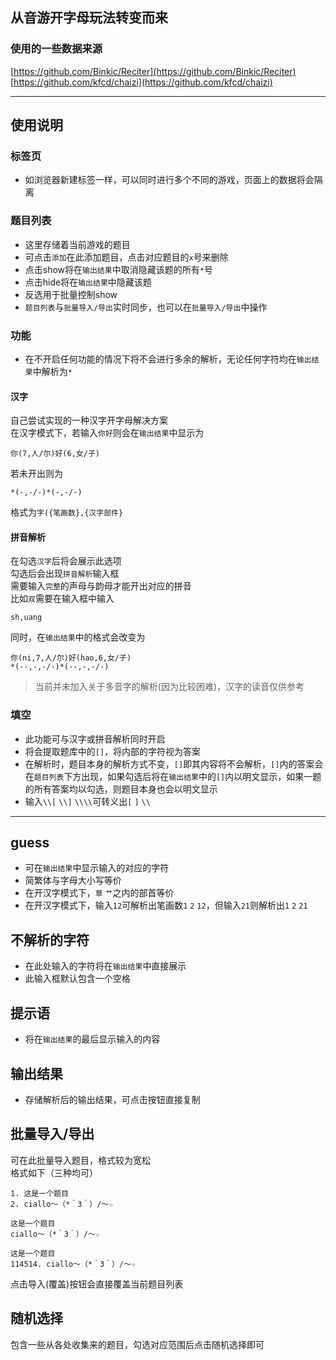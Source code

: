 ## 从音游开字母玩法转变而来
### 使用的一些数据来源
[https://github.com/Binkic/Reciter](https://github.com/Binkic/Reciter)  
[https://github.com/kfcd/chaizi](https://github.com/kfcd/chaizi)  

---

## 使用说明

### 标签页
- 如浏览器新建标签一样，可以同时进行多个不同的游戏，页面上的数据将会隔离
### 题目列表
- 这里存储着当前游戏的题目
- 可点击`添加`在此添加题目，点击对应题目的`x`号来删除
- 点击show将在`输出结果`中取消隐藏该题的所有`*`号
- 点击hide将在`输出结果`中隐藏该题
- 反选用于批量控制show
- `题目列表`与`批量导入/导出`实时同步，也可以在`批量导入/导出`中操作
### 功能
- 在不开启任何功能的情况下将不会进行多余的解析，无论任何字符均在`输出结果`中解析为`*`  
#### 汉字
自己尝试实现的一种汉字开字母解决方案  
在汉字模式下，若输入`你好`则会在`输出结果`中显示为  
```text
你(7,人/尔)好(6,女/子)
```
若未开出则为
```text
*(-,-/-)*(-,-/-)
```
格式为`字({笔画数},{汉字部件}`
#### 拼音解析
在勾选`汉字`后将会展示此选项  
勾选后会出现`拼音解析`输入框  
需要输入`完整`的声母与韵母才能开出对应的拼音  
比如`双`需要在输入框中输入
```text
sh,uang
```
同时，在`输出结果`中的格式会改变为
```text
你(ni,7,人/尔)好(hao,6,女/子)
*(--,-,-/-)*(--,-,-/-)
```
> 当前并未加入关于多音字的解析(因为比较困难)，汉字的读音仅供参考

### 填空
- 此功能可与汉字或拼音解析同时开启
- 将会提取题库中的`[]`，将内部的字符视为答案
- 在解析时，题目本身的解析方式不变，`[]`即其内容将不会解析，`[]`内的答案会在`题目列表`下方出现，如果勾选后将在`输出结果`中的`[]`内以明文显示，如果一题的所有答案均以勾选，则题目本身也会以明文显示
- 输入`\\[` `\\]` `\\\\`可转义出`[` `]` `\\`

---

## guess
- 可在`输出结果`中显示输入的对应的字符
- 简繁体与字母大小写等价
- 在开汉字模式下，`草` `艹`之内的部首等价
- 在开汉字模式下，输入`12`可解析出笔画数`1` `2` `12`，但输入`21`则解析出`1` `2` `21`
## 不解析的字符
- 在此处输入的字符将在`输出结果`中直接展示
- 此输入框默认包含一个空格
## 提示语
- 将在`输出结果`的最后显示输入的内容
## 输出结果
- 存储解析后的输出结果，可点击按钮直接复制
## 批量导入/导出
可在此批量导入题目，格式较为宽松  
格式如下（三种均可）
```text
1. 这是一个题目
2. ciallo～（*＾3＾）/～☆
```
  
```text
这是一个题目
ciallo～（*＾3＾）/～☆
```
  
```text
这是一个题目
114514. ciallo～（*＾3＾）/～☆
```
点击导入(覆盖)按钮会直接覆盖当前题目列表

## 随机选择
包含一些从各处收集来的题目，勾选对应范围后点击随机选择即可